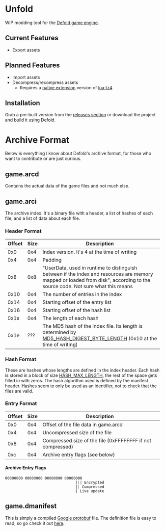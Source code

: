 # Unfold
WIP modding tool for the [Defold game engine](https://defold.com/).

## Current Features
- Export assets

## Planned Features
- Import assets
- Decompress/recompress assets
  - Requires a [native extension](https://defold.com/manuals/extensions/) version of [lua-lz4](https://github.com/witchu/lua-lz4)

## Installation
Grab a pre-built version from the [releases section](https://github.com/JustAPotota/Unfold/releases) or download the project and build it using Defold.

# Archive Format
Below is everything I know about Defold's archive format, for those who want to contribute or are just curious.

## game.arcd
Contains the actual data of the game files and not much else.


## game.arci
The archive index. It's a binary file with a header, a list of hashes of each file, and a list of data about each file.

### Header Format
| Offset | Size | Description |
|--------|------|-------------|
| 0x0    | 0x4  | Index version. It's 4 at the time of writing |
| 0x4    | 0x4  | Padding                                        |
| 0x8    | 0x8  | "UserData, used in runtime to distinguish between if the index and resources are memory mapped or loaded from disk", according to the source code. Not sure what this means |
| 0x10   | 0x4  | The number of entries in the index             |
| 0x14   | 0x4  | Starting offset of the entry list              |
| 0x16   | 0x4  | Starting offset of the hash list               |
| 0x1a   | 0x4  | The length of each hash                        |
| 0x1e   | ???  | The MD5 hash of the index file. Its length is determined by [MD5_HASH_DIGEST_BYTE_LENGTH](https://github.com/defold/defold/blob/9991d949988c4da04f08b1aed386425035cdae3c/com.dynamo.cr/com.dynamo.cr.bob/src/com/dynamo/bob/archive/ArchiveBuilder.java#L46) (0x10 at the time of writing) |

### Hash Format
These are hashes whose lengths are defined in the index header. Each hash is stored in a block of size [HASH_MAX_LENGTH](https://github.com/defold/defold/blob/9991d949988c4da04f08b1aed386425035cdae3c/com.dynamo.cr/com.dynamo.cr.bob/src/com/dynamo/bob/archive/ArchiveBuilder.java#L44), the rest of the space gets filled in with zeros. The hash algorithm used is defined by the manifest header. Hashes seem to only be used as an identifier, not to check that the files are valid.

### Entry Format
| Offset | Size | Description |
|--------|------|-------------|
| 0x0    | 0x4  | Offset of the file data in game.arcd |
| 0x4    | 0x4  | Uncompressed size of the file |
| 0x8    | 0x4  | Compressed size of the file (0xFFFFFFFF if not compressed) |
| 0xc    | 0x4  | Archive entry flags (see below) |

#### Archive Entry Flags
```
00000000 00000000 00000000 00000000
                                ||| Encrypted
                                || Compressed
                                | Live update
```

## game.dmanifest
This is simply a compiled [Google protobuf](https://developers.google.com/protocol-buffers/) file. The definition file is easy to read, so go check it out [here](https://github.com/defold/defold/blob/9991d949988c4da04f08b1aed386425035cdae3c/engine/resource/proto/liveupdate_ddf.proto).
